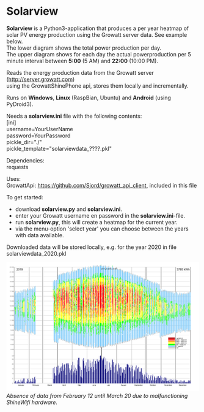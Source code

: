 # Solarview

**Solarview** is a Python3-application that produces a per year heatmap of solar PV energy production
using the Growatt server data. See example below.  
The lower diagram shows the total power production per day.  
The upper diagram shows for each day the actual powerproduction per 5 minute interval between **5:00** (5 AM) and **22:00** (10:00 PM). 

Reads the energy production data from the Growatt server (http://server.growatt.com)  
using the GrowattShinePhone api, stores them locally and incrementally.

Runs on **Windows**, **Linux** (RaspBian, Ubuntu) and **Android** (using PyDroid3).

Needs a **solarview.ini** file with the following contents:  
[ini]  
username=YourUserName  
password=YourPassword  
pickle_dir="./"  
pickle_template="solarviewdata_????.pkl"  

Dependencies:  
requests
         
Uses:  
GrowattApi: https://github.com/Sjord/growatt_api_client,
included in this file

To get started:  
- download **solarview.py** and **solarview.ini**.  
- enter your Growatt username en password in the **solarview.ini**-file.  
- run **solarview.py**, this will create a heatmap for the current year.  
- via the menu-option 'select year' you can choose between the years with data available.  

Downloaded data will be stored locally, e.g. for the year 2020 in file solarviewdata_2020.pkl  

![Solarview overview of 2019](./solarview2019.png)  
*Absence of data from February 12 until March 20 due to malfunctioning ShineWifi hardware.*  


